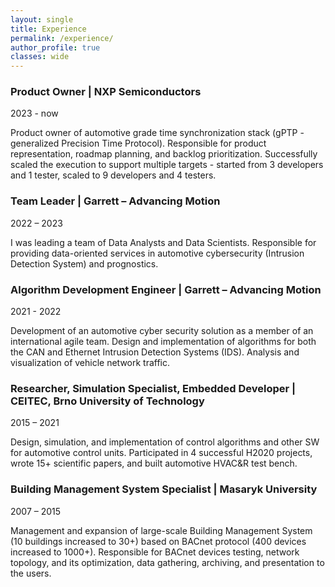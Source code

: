 ```yaml
---
layout: single
title: Experience
permalink: /experience/
author_profile: true
classes: wide
---
```


### Product Owner | NXP Semiconductors
2023 - now

Product owner of automotive grade time synchronization stack (gPTP - generalized Precision Time Protocol). Responsible for product representation, roadmap planning, and backlog prioritization. Successfully scaled the execution to support multiple targets - started from 3 developers and 1 tester, scaled to 9 developers and 4 testers.

### Team Leader | Garrett – Advancing Motion
2022 – 2023

I was leading a team of Data Analysts and Data Scientists. Responsible for providing data-oriented services in automotive cybersecurity (Intrusion Detection System) and prognostics.

### Algorithm Development Engineer | Garrett – Advancing Motion
2021 - 2022

Development of an automotive cyber security solution as a member of an international agile team. Design and implementation of algorithms for both the CAN and Ethernet Intrusion Detection Systems (IDS). Analysis and visualization of vehicle network traffic.

### Researcher, Simulation Specialist, Embedded Developer | CEITEC, Brno University of Technology
2015 – 2021

Design, simulation, and implementation of control algorithms and other SW for automotive control units. Participated in 4 successful H2020 projects, wrote 15+ scientific papers, and built automotive HVAC&R test bench.

### Building Management System Specialist | Masaryk University
2007 – 2015

Management and expansion of large-scale Building Management System (10 buildings increased to 30+) based on BACnet protocol (400 devices increased to 1000+).
Responsible for BACnet devices testing, network topology, and its optimization, data gathering, archiving, and presentation to the users.